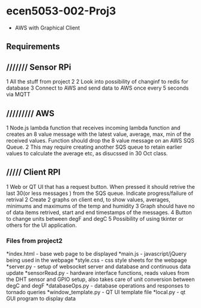 # ecen5053-002-Proj3
* AWS with Graphical Client

## Requirements

## /////// Sensor RPi
1 All the stuff from project 2
2 Look into possibility of changinf to redis for database
3 Connect to AWS and send data to AWS once every 5 seconds via MQTT


## ///////// AWS
1 Node.js lambda function that receives incoming lambda function and creates an 8 value message with the latest value, average, max, min of
 the received values. Function should drop the 8 value message on an AWS SQS Queue. 
2 This may require creating another SQS queue to retain earlier values to calculate the average etc, as disucssed in 30 Oct class.


## ///// Client RPI
1 Web or QT UI that has a request button. When pressed it should retrive the last 30(or less messages ) from the SQS queue. 
 Indicate progress/failure of retrival
2 Create 2 graphs on client end, to show values, averages, minimums and maximums of the temp and humidity
3 Graph should have no of data items retrived, start and end timestamps of the messages.
4 Button to change units between degF and degC
5 Possibility of using tkinter or others for the UI application. 


### Files from project2
*index.html - base web page to be displayed
*main.js - javascript/jQuery being used in the webpage
*style.css - css style sheets for the webpage
*server.py - setup of websocket server and database and continuous data update
*sensorRead.py - hardware interface functions, reads values from the DHT sensor and GPIO setup, also takes care of unit conversion between degC and degF
*databaseOps.py - database operations and responses to tornado queries
*window_template.py - QT UI template file
*local.py - qt GUI program to display data